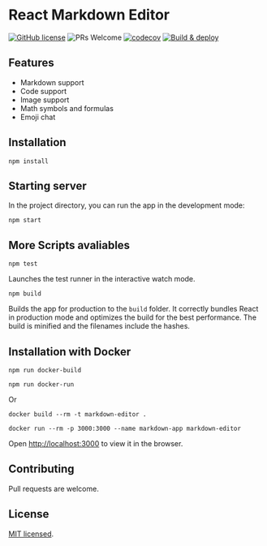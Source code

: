 # React Markdown Editor

[![GitHub license](https://img.shields.io/badge/license-MIT-blue.svg)](https://github.com/facebook/react/blob/master/LICENSE) ![PRs Welcome](https://img.shields.io/badge/PRs-welcome-brightgreen.svg) [![codecov](https://codecov.io/gh/alexjcm/react-markdown-editor/branch/main/graph/badge.svg)](https://codecov.io/gh/alexjcm/react-markdown-editor) [![Build & deploy](https://github.com/alexjcm/react-markdown-editor/actions/workflows/build-and-deploy.yml/badge.svg?branch=main)](https://github.com/alexjcm/react-markdown-editor/actions/workflows/build-and-deploy.yml)

## Features

- Markdown support
- Code support
- Image support
- Math symbols and formulas
- Emoji chat

## Installation

`npm install`

## Starting server

In the project directory, you can run the app in the development mode:

`npm start`

## More Scripts avaliables

`npm test`

Launches the test runner in the interactive watch mode.

`npm build`

Builds the app for production to the `build` folder. It correctly bundles React in production mode and optimizes the build for the best performance. The build is minified and the filenames include the hashes.

## Installation with Docker

`npm run docker-build`

`npm run docker-run`

Or

`docker build --rm -t markdown-editor .`

`docker run --rm -p 3000:3000 --name markdown-app markdown-editor`

Open [http://localhost:3000](http://localhost:3000) to view it in the browser.

## Contributing

Pull requests are welcome.

## License

[MIT licensed](./LICENSE).
